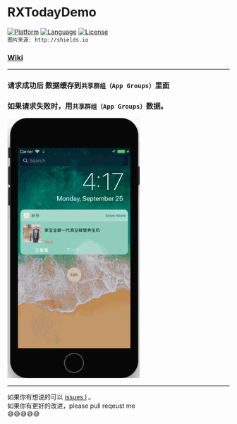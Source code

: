 # RXTodayDemo
[![Platform](https://img.shields.io/badge/platform-iOS-red.svg)](https://developer.apple.com/iphone/index.action)
[![Language](http://img.shields.io/badge/language-OC-yellow.svg?style=flat
             )](https://en.wikipedia.org/wiki/Objective-C)
[![License](https://img.shields.io/badge/license-MIT-blue.svg)](http://mit-license.org)
<br> `图片来源: http://shields.io`
<br>


### [Wiki](https://github.com/srxboys/RXTodayDemo/wiki/中文文档)


---

### 请求成功后 数据缓存到`共享群组（App Groups）`里面
### 如果请求失败时，用`共享群组（App Groups）`数据。
![srxboys_Today](https://github.com/srxboys/RXTodayDemo/blob/master/srxboys/srxboys_today.gif)

---

如果你有想说的可以 [issues I](https://github.com/srxboys/RXExtenstion/issues/new) 。<br>
如果你有更好的改进，please pull reqeust me <br>
:sweat_smile::sweat_smile::sweat_smile::sweat_smile::sweat_smile:
